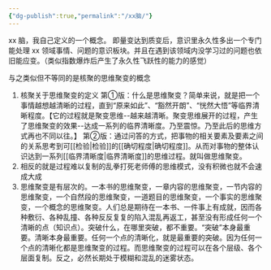 ```yaml
---
{"dg-publish":true,"permalink":"/xx脑/"}
---
```


xx 脑，我自己定义的一个概念。
即量变达到质变后，意识里永久性多出一个专门能处理 xx 领域事情、问题的意识板块。并且在遇到该领域内没学习过的问题也依旧能应变。（类似指数爆炸后产生了永久性飞跃性的能力的感觉）

与之类似但不等同的是核聚的思维聚变的概念

1. 核聚关于思维聚变的定义
 第①版：什么是思维聚变？简单来说，就是把一个事情越想越清晰的过程，直到“原来如此”、“豁然开朗”、“恍然大悟”等临界清晰程度。【它的过程就是聚变思维--越来越清晰。聚变思维展开的过程，产生了思维聚变的效果--达成一系列的临界清晰度。乃至震惊。乃至此后的思维方式再也不同以往。】
 第②版：通过问答的方式，把事物的相关要素及要素之间的关系思考到可[[检验\|检验]]的[[确切程度\|确切程度]]。从而对事物的整体认识达到一系列[[临界清晰度\|临界清晰度]]的思维过程。就叫做思维聚变。
 2. 相反的就是过程难以复制的乱拳打死老师傅的思维模式，没有积微也就不会速成大成
 3. 思维聚变是有层次的。一本书的思维聚变，一章内容的思维聚变，一节内容的思维聚变，一个自然段的思维聚变，一道题目的思维聚变，一个事实的思维聚变，一个概念的思维聚变。人们总是期待在一本书、一件事上有成就，因而各种敷衍、各种乱撞、各种反反复复的陷入混乱再返工，甚至没有形成任何一个清晰的点（知识点）。突破什么，在哪里突破，都不重要。“突破”本身最重要。清晰本身最重要。任何一个点的清晰化，就是最重要的突破。因为任何一个点的清晰化都是思维聚变的过程。而思维聚变的过程可以在各个层级、各个层面复制。反之，必然长期处于模糊和混乱的迷雾状态。